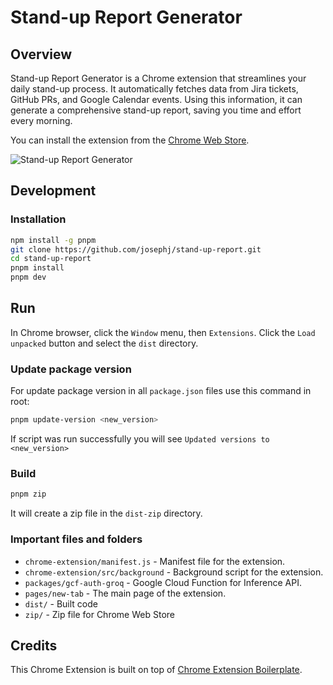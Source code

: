 # Stand-up Report Generator

## Overview

Stand-up Report Generator is a Chrome extension that streamlines your daily stand-up process. It automatically fetches data from Jira tickets, GitHub PRs, and Google Calendar events. Using this information, it can generate a comprehensive stand-up report, saving you time and effort every morning.

You can install the extension from the [Chrome Web Store](https://chromewebstore.google.com/detail/stand-up-report-generator/iiokonekdbnkbpbdoppdenommagiaheh).

![Stand-up Report Generator](https://standup.flycoder.io/_next/image?url=%2F_next%2Fstatic%2Fmedia%2Fextension-screenshot.476dc665.png&w=3840&q=75)

## Development

### Installation

```bash
npm install -g pnpm
git clone https://github.com/josephj/stand-up-report.git
cd stand-up-report
pnpm install
pnpm dev
```

## Run

In Chrome browser, click the `Window` menu, then `Extensions`. Click the `Load unpacked` button and select the `dist` directory.

### Update package version

For update package version in all ```package.json``` files use this command in root:

```bash
pnpm update-version <new_version>
```

If script was run successfully you will see ```Updated versions to <new_version>```

### Build

```bash
pnpm zip
```

It will create a zip file in the `dist-zip` directory.

### Important files and folders

- `chrome-extension/manifest.js` - Manifest file for the extension.
- `chrome-extension/src/background` - Background script for the extension.
- `packages/gcf-auth-groq` - Google Cloud Function for Inference API.
- `pages/new-tab` - The main page of the extension.
- `dist/` - Built code
- `zip/` - Zip file for Chrome Web Store

## Credits

This Chrome Extension is built on top of [Chrome Extension Boilerplate](https://github.com/Jonghakseo/chrome-extension-boilerplate-react-vite).
